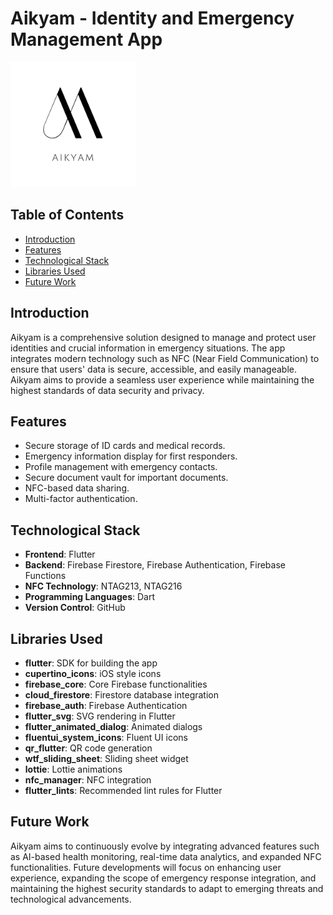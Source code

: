 # Aikyam - Identity and Emergency Management App

<img src="https://github.com/sameerihs/aikyam/blob/main/assets/images/Aikyam%20Logo.png" alt="Aikyam App Logo" width="200"/>

## Table of Contents
- [Introduction](#introduction)
- [Features](#features)
- [Technological Stack](#technological-stack)
- [Libraries Used](#libraries-used)
- [Future Work](#future-work)


## Introduction
Aikyam is a comprehensive solution designed to manage and protect user identities and crucial information in emergency situations. The app integrates modern technology such as NFC (Near Field Communication) to ensure that users' data is secure, accessible, and easily manageable. Aikyam aims to provide a seamless user experience while maintaining the highest standards of data security and privacy.

## Features
- Secure storage of ID cards and medical records.
- Emergency information display for first responders.
- Profile management with emergency contacts.
- Secure document vault for important documents.
- NFC-based data sharing.
- Multi-factor authentication.


## Technological Stack
- **Frontend**: Flutter
- **Backend**: Firebase Firestore, Firebase Authentication, Firebase Functions
- **NFC Technology**: NTAG213, NTAG216
- **Programming Languages**: Dart
- **Version Control**: GitHub


## Libraries Used
- **flutter**: SDK for building the app
- **cupertino_icons**: iOS style icons
- **firebase_core**: Core Firebase functionalities
- **cloud_firestore**: Firestore database integration
- **firebase_auth**: Firebase Authentication
- **flutter_svg**: SVG rendering in Flutter
- **flutter_animated_dialog**: Animated dialogs
- **fluentui_system_icons**: Fluent UI icons
- **qr_flutter**: QR code generation
- **wtf_sliding_sheet**: Sliding sheet widget
- **lottie**: Lottie animations
- **nfc_manager**: NFC integration
- **flutter_lints**: Recommended lint rules for Flutter

## Future Work
Aikyam aims to continuously evolve by integrating advanced features such as AI-based health monitoring, real-time data analytics, and expanded NFC functionalities. Future developments will focus on enhancing user experience, expanding the scope of emergency response integration, and maintaining the highest security standards to adapt to emerging threats and technological advancements.

